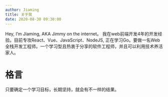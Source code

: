 ```yaml
---
author: Jiaming
title: 关于我
date: 2020-08-30 09:30:00
---
```


Hey, I’m Jiaming, AKA Jimmy on the internet。
我在web前端开发4年的开发经验。目前专攻React、Vue、JavaScript、NodeJS, 正在学习Go。要做一名Web 全栈开发工程师。一个学习型且热衷于分享的软件工程师，并且可以利用技术养活家人。

# 格言

只要确定一个学习目标，长期坚持，就会有不一样的结果。
